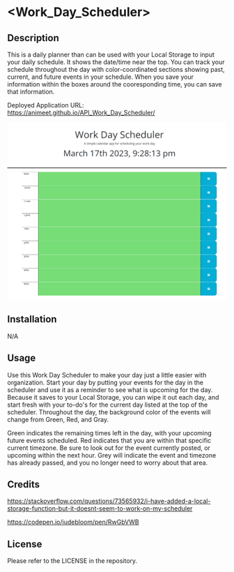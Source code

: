 # <Work_Day_Scheduler>

## Description

This is a daily planner than can be used with your Local Storage to input your daily schedule.
It shows the date/time near the top.
You can track your schedule throughout the day with color-coordinated sections showing past, current, and future events in your schedule.
When you save your information within the boxes around the cooresponding time, you can save that information.


Deployed Application URL: https://animeet.github.io/API_Work_Day_Scheduler/


![Work Day Scheduler](./assets/images/RUT-scheduler.png)

## Installation

N/A

## Usage

Use this Work Day Scheduler to make your day just a little easier with organization.
Start your day by putting your events for the day in the scheduler and use it as a reminder to see what is upcoming for the day.
Because it saves to your Local Storage, you can wipe it out each day, and start fresh with your to-do's for the current day listed at the top of the scheduler.
Throughout the day, the background color of the events will change from Green, Red, and Gray.

Green indicates the remaining times left in the day, with your upcoming future events scheduled.
Red indicates that you are within that specific current timezone. Be sure to look out for the event currently posted, or upcoming within the next hour.
Grey will indicate the event and timezone has already passed, and you no longer need to worry about that area.

## Credits

https://stackoverflow.com/questions/73565932/i-have-added-a-local-storage-function-but-it-doesnt-seem-to-work-on-my-scheduler

https://codepen.io/judebloom/pen/RwGbVWB

## License

Please refer to the LICENSE in the repository.